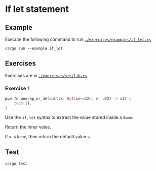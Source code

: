 # If let statement

## Example

Execute the following command to run [`./exercises/examples/if_let.rs`](./exercises/examples/if_let.rs)

```shell
cargo run --example if_let
```

## Exercises

Exercises are in [`./exercises/src/lib.rs`](./exercises/src/lib.rs)

### Exercise 1

```rust
pub fn unwrap_or_default(x: Option<u32>, v: u32) -> u32 {
    todo!();
}
```

Use the `if`, `let` syntax to extract the value stored inside a `Some`.

Return the inner value.

If `x` is `None`, then return the default value `v`.

## Test

```shell
cargo test
```
